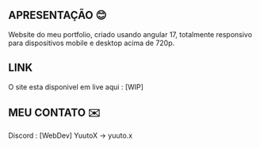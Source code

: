 ## APRESENTAÇÃO :blush:
Website do meu portfolio, criado usando angular 17, totalmente responsivo para dispositivos mobile e desktop acima de 720p.

## LINK
O site esta disponivel em live aqui : [WIP]

## MEU CONTATO :envelope:
Discord : [WebDev] YuutoX -> yuuto.x
